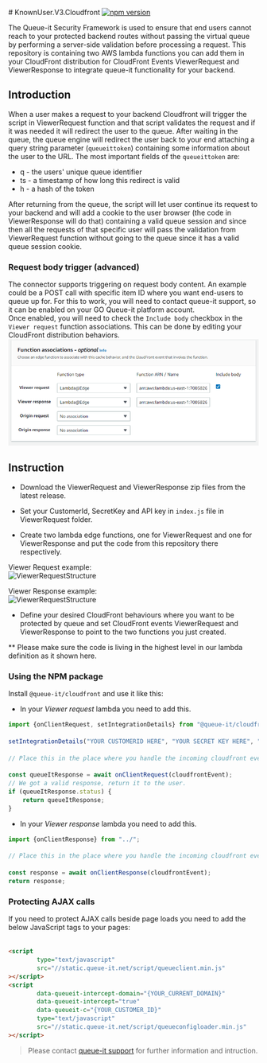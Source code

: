 ﻿﻿# KnownUser.V3.Cloudfront
[![npm version](https://badge.fury.io/js/@queue-it%2Fcloudfront.svg)](https://badge.fury.io/js/@queue-it%2Fcloudfront)

The Queue-it Security Framework is used to ensure that end users cannot reach to your protected backend routes without
passing the virtual queue by performing a server-side validation before processing a request. This repository is
containing two AWS lambda functions you can add them in your CloudFront distribution for CloudFront Events ViewerRequest
and ViewerResponse to integrate queue-it functionality for your backend.

## Introduction

When a user makes a request to your backend Cloudfront will trigger the script in ViewerRequest function and that script
validates the request and if it was needed it will redirect the user to the queue. After waiting in the queue, the queue
engine will redirect the user back to your end attaching a query string parameter (`queueittoken`) containing some
information about the user to the URL. The most important fields of the `queueittoken` are:

- q - the users' unique queue identifier
- ts - a timestamp of how long this redirect is valid
- h - a hash of the token

After returning from the queue, the script will let user continue its request to your backend and will add a cookie to
the user browser (the code in ViewerResponse will do that) containing a valid queue session and since then all the
requests of that specific user will pass the validation from ViewerRequest function without going to the queue since it
has a valid queue session cookie.

### Request body trigger (advanced)

The connector supports triggering on request body content. An example could be a POST call with specific item ID where
you want end-users to queue up for. For this to work, you will need to contact queue-it support, so it can be enabled on
your GO Queue-it platform account.  
Once enabled, you will need to check the `Include body` checkbox in the `Viewer request` function associations. This can
be done by editing your CloudFront distribution behaviors.
![Function associations](https://github.com/queueit/KnownUser.V3.Cloudfront/blob/master/FunctionAssociations.png)

## Instruction

- Download the ViewerRequest and ViewerResponse zip files from the latest release.

- Set your CustomerId, SecretKey and API key in `index.js` file in ViewerRequest folder.

- Create two lambda edge functions, one for ViewerRequest and one for ViewerResponse and put the code from this
  repository there respectively.

Viewer Request example:  
![ViewerRequestStructure](https://github.com/queueit/KnownUser.V3.Cloudfront/blob/master/ViewerRequestStructure.png)

Viewer Response example:  
![ViewerRequestStructure](https://github.com/queueit/KnownUser.V3.Cloudfront/blob/master/ViewerResponseStructure.png)

- Define your desired CloudFront behaviours where you want to be protected by queue and set CloudFront events
  ViewerRequest and ViewerResponse to point to the two functions you just created.

** Please make sure the code is living in the highest level in our lambda definition as it shown here.

### Using the NPM package

Install `@queue-it/cloudfront` and use it like this:

- In your *Viewer request* lambda you need to add this.

```js
import {onClientRequest, setIntegrationDetails} from "@queue-it/cloudfront";

setIntegrationDetails("YOUR CUSTOMERID HERE", "YOUR SECRET KEY HERE", "YOUR API KEY HERE")

// Place this in the place where you handle the incoming cloudfront events.

const queueItResponse = await onClientRequest(cloudfrontEvent);
// We got a valid response, return it to the user.
if (queueItResponse.status) {
    return queueItResponse;
}
```

- In your *Viewer response* lambda you need to add this.

```js
import {onClientResponse} from "../";

// Place this in the place where you handle the incoming cloudfront events.

const response = await onClientResponse(cloudfrontEvent);
return response;
```

### Protecting AJAX calls

If you need to protect AJAX calls beside page loads you need to add the below JavaScript tags to your pages:

```html

<script
        type="text/javascript"
        src="//static.queue-it.net/script/queueclient.min.js"
></script>
<script
        data-queueit-intercept-domain="{YOUR_CURRENT_DOMAIN}"
        data-queueit-intercept="true"
        data-queueit-c="{YOUR_CUSTOMER_ID}"
        type="text/javascript"
        src="//static.queue-it.net/script/queueconfigloader.min.js"
></script>
```

> Please contact [queue-it support](https://support.queue-it.com/hc/en-us) for further information and intruction.

